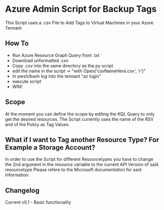 # Azure Admin Script for Backup Tags
This Script uses a .csv File to Add Tags to Virtual Machines in your Azure Tennant


## How To

- Run Azure Resource Graph Query from .txt
- Download unformatted .csv
- Copy .csv into the same directory as the.py script
- edit the name in the script -> "with Open('csvNameHere.csv', 'r')"
- In pwsh/bash log into the tennant "az login"
- execute script
- WIN!
## Scope
At the moment you can define the scope by ediitng the KQL Query to only get the desired resources. The Script currently uses the name of the RSV and of the Policy as Tag Values. 

## What if I want to Tag another Resource Type? For Example a Storage Account?
In order to use the Script for different Resourcetypes you have to change the 2nd argument in the resource variable to the current API Version of said resourcetype
Please refere to the Microsoft documentation for said information. 

## Changelog
Current v0.1 - Basic functionality 
